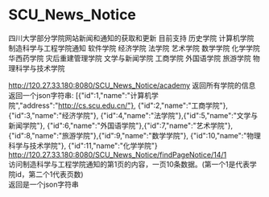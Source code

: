 # SCU_News_Notice
四川大学部分学院网站新闻和通知的获取和更新
目前支持 历史学院 计算机学院   制造科学与工程学院通知 软件学院 经济学院 法学院 艺术学院 数学学院 化学学院
		 华西药学院 灾后重建管理学院  文学与新闻学院 工商学院 外国语学院 旅游学院 物理科学与技术学院

http://120.27.33.180:8080/SCU_News_Notice/academy 返回所有学院的信息
返回一个json字符串:
[{"id":1,"name":"计算机学院","address":"http://cs.scu.edu.cn/"},
{"id":2,"name":"工商学院"},{"id":3,"name":"经济学院"},
{"id":4,"name":"法学院"},{"id":5,"name":"文学与新闻学院"},
{"id":6,"name":"外国语学院"},{"id":7,"name":"艺术学院"},
{"id":8,"name":"旅游学院"},{"id":9,"name":"数学学院"},
{"id":10,"name":"物理科学与技术学院"},
{"id":11,"name":"化学学院"} </br>
http://120.27.33.180:8080/SCU_News_Notice/findPageNotice/14/1 </br>
访问制造科学与工程学院通知的第1页的内容，一页10条数据。(第一个1是代表学院id，第二个1代表页数)</br>
返回是一个json字符串

